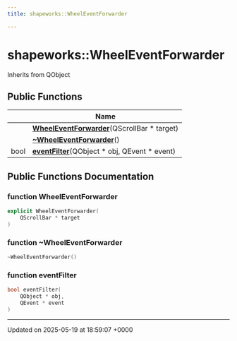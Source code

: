 ```yaml
---
title: shapeworks::WheelEventForwarder

---
```


# shapeworks::WheelEventForwarder





Inherits from QObject

## Public Functions

|                | Name           |
| -------------- | -------------- |
| | **[WheelEventForwarder](../Classes/classshapeworks_1_1WheelEventForwarder.md#function-wheeleventforwarder)**(QScrollBar * target) |
| | **[~WheelEventForwarder](../Classes/classshapeworks_1_1WheelEventForwarder.md#function-~wheeleventforwarder)**() |
| bool | **[eventFilter](../Classes/classshapeworks_1_1WheelEventForwarder.md#function-eventfilter)**(QObject * obj, QEvent * event) |

## Public Functions Documentation

### function WheelEventForwarder

```cpp
explicit WheelEventForwarder(
    QScrollBar * target
)
```


### function ~WheelEventForwarder

```cpp
~WheelEventForwarder()
```


### function eventFilter

```cpp
bool eventFilter(
    QObject * obj,
    QEvent * event
)
```


-------------------------------

Updated on 2025-05-19 at 18:59:07 +0000